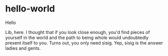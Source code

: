 # hello-world

Hello

Lib, here. I thought that if you look close enough, you'd find pieces of yourself in the world and the path to being whole would undoubtedly present itself to you. Turns out, you only need sisig. Yep, sisig is the answer ladies and gents. 
